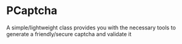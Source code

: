 # PCaptcha
A simple/lightweight class provides you with the necessary tools to generate a friendly/secure captcha and validate it 
